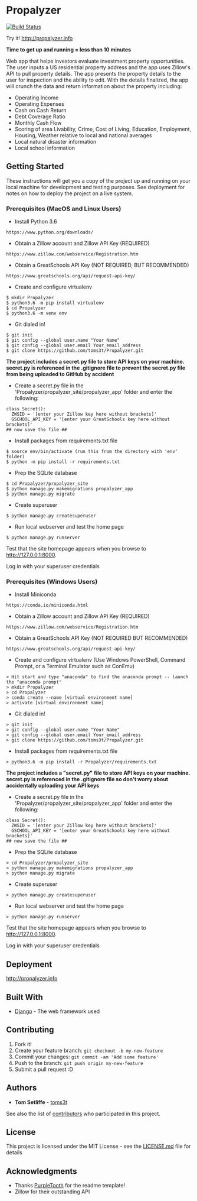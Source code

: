 # Propalyzer

[![Build Status](https://tomset.visualstudio.com/Propalyzer/_apis/build/status/toms3t.Propalyzer?branchName=master)](https://tomset.visualstudio.com/Propalyzer/_build/latest?definitionId=7&branchName=master)

Try it!   http://propalyzer.info

**Time to get up and running = less than 10 minutes**

Web app that helps investors evaluate investment property opportunities. The user inputs a US residential property address and the app uses Zillow's API to pull property details. The app presents the property details to the user for inspection and the ability to edit. With the details finalized, the app will crunch the data and return information about the property including:
- Operating Income
- Operating Expenses
- Cash on Cash Return
- Debt Coverage Ratio
- Monthly Cash Flow
- Scoring of area Livability, Crime, Cost of Living, Education, Employment, Housing, Weather relative to local and national averages
- Local natural disaster information
- Local school information

## Getting Started

These instructions will get you a copy of the project up and running on your local machine for development and testing purposes. See deployment for notes on how to deploy the project on a live system.

### Prerequisites (MacOS and Linux Users)

- Install Python 3.6
```
https://www.python.org/downloads/
```
- Obtain a Zillow account and Zillow API Key (REQUIRED)
```
https://www.zillow.com/webservice/Registration.htm
```
- Obtain a GreatSchools API Key (NOT REQUIRED, BUT RECOMMENDED)
```
https://www.greatschools.org/api/request-api-key/
```

- Create and configure virtualenv 
```
$ mkdir Propalyzer
$ python3.6 -m pip install virtualenv
$ cd Propalyzer
$ python3.6 -m venv env
```
- Git dialed in! 
```
$ git init
$ git config --global user.name "Your Name"
$ git config --global user.email Your_email_address
$ git clone https://github.com/toms3t/Propalyzer.git
```
**The project includes a secret.py file to store API keys on your machine.
secret.py is referenced in the .gitignore file to prevent the secret.py file from being uploaded to GitHub by accident**

- Create a secret.py file in the 'Propalyzer/propalyzer_site/propalyzer_app' folder and enter the following:
```
class Secret():
  ZWSID = '[enter your Zillow key here without brackets]'
  GSCHOOL_API_KEY = '[enter your GreatSchools key here without brackets]'
## now save the file ##
```
  
- Install packages from requirements.txt file

```
$ source env/bin/activate (run this from the directory with 'env' folder)
$ python -m pip install -r requirements.txt
```
- Prep the SQLite database
```
$ cd Propalyzer/propalyzer_site
$ python manage.py makemigrations propalyzer_app
$ python manage.py migrate
```
- Create superuser
```
$ python manage.py createsuperuser
```

- Run local webserver and test the home page
```
$ python manage.py runserver
```
Test that the site homepage appears when you browse to http://127.0.0.1:8000.

Log in with your superuser credentials

### Prerequisites (Windows Users)

- Install Miniconda
```
https://conda.io/miniconda.html
```
- Obtain a Zillow account and Zillow API Key (REQUIRED)
```
https://www.zillow.com/webservice/Registration.htm
```
- Obtain a GreatSchools API Key (NOT REQUIRED BUT RECOMMENDED)
```
https://www.greatschools.org/api/request-api-key/
```

- Create and configure virtualenv (Use Windows PowerShell, Command Prompt, or a Terminal Emulator such as ConEmu)
```
> Hit start and type "anaconda" to find the anaconda prompt -- launch the "anaconda prompt"
> mkdir Propalyzer
> cd Propalyzer
> conda create --name [virtual environment name]
> activate [virtual environment name]
```
- Git dialed in! 
```
> git init
> git config --global user.name "Your Name"
> git config --global user.email Your_email_address
> git clone https://github.com/toms3t/Propalyzer.git
```
- Install packages from requirements.txt file

```
> python3.6 -m pip install -r Propalyzer/requirements.txt
```
**The project includes a "secret.py" file to store API keys on your machine.
secret.py is referenced in the .gitignore file so don't worry about accidentally uploading your API keys**

- Create a secret.py file in the 'Propalyzer/propalyzer_site/propalyzer_app' folder and enter the following:
```
class Secret():
  ZWSID = '[enter your Zillow key here without brackets]'
  GSCHOOL_API_KEY = '[enter your GreatSchools key here without brackets]'
## now save the file ##
```
- Prep the SQLite database
```
> cd Propalyzer/propalyzer_site
> python manage.py makemigrations propalyzer_app
> python manage.py migrate
```
- Create superuser
```
> python manage.py createsuperuser
```

- Run local webserver and test the home page
```
> python manage.py runserver
```
Test that the site homepage appears when you browse to http://127.0.0.1:8000.

Log in with your superuser credentials

## Deployment

http://propalyzer.info

## Built With

* [Django](http://www.djangoproject.com) - The web framework used

## Contributing

1. Fork it!
2. Create your feature branch: `git checkout -b my-new-feature`
3. Commit your changes: `git commit -am 'Add some feature'`
4. Push to the branch: `git push origin my-new-feature`
5. Submit a pull request :D

## Authors

* **Tom Setliffe** - [toms3t](https://github.com/toms3t)

See also the list of [contributors](https://github.com/toms3t/Propalyzer/graphs/contributors) who participated in this project.

## License

This project is licensed under the MIT License - see the [LICENSE.md](LICENSE.md) file for details

## Acknowledgments

* Thanks [PurpleTooth](https://github.com/PurpleTooth) for the readme template!
* Zillow for their outstanding API
